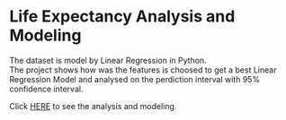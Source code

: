 # Life Expectancy Analysis and Modeling
The dataset is model by Linear Regression in Python.  
The project shows how was the features is choosed to get a best Linear Regression Model and analysed on the perdiction interval with 95% confidence interval.  

Click [HERE](https://github.com/yiliang0303/Life-Expectancy-Analysis-and-Modeling/blob/main/Linear%20Regression%20Modeling.ipynb "Linear Regression Modeling.ipynb") to see the analysis and modeling.
